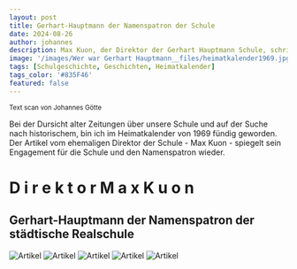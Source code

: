 ```yaml
---
layout: post
title: Gerhart-Hauptmann der Namenspatron der Schule
date: 2024-08-26
author: johannes
description: Max Kuon, der Direktor der Gerhart Hauptmann Schule, schrieb 1969 für den Heimatkalender über Namenspatron der städtische Realschule für Jungen
image: '/images/Wer war Gerhart Hauptmann__files/heimatkalender1969.jpg' # Add image post (optional)
tags: [Schulgeschichte, Geschichten, Heimatkalender]
tags_color: '#835F46'
featured: false
---
```

<small> Text scan von Johannes Götte</small>

Bei der Dursicht alter Zeitungen über unsere Schule und auf der Suche nach historischem, bin ich im Heimatkalender von 1969 fündig geworden.
Der Artikel vom ehemaligen Direktor der Schule - Max Kuon - spiegelt sein Engagement für die Schule und den Namenspatron wieder.

# D i r e k t o r  M a x  K u o n

## Gerhart-Hauptmann der Namenspatron der städtische Realschule

<img src="/images/Wer war Gerhart Hauptmann__files/HKL 1969 S_097.jpg" loading="lazy" alt="Artikel">
<img src="/images/Wer war Gerhart Hauptmann__files/HKL 1969 S_098.jpg" loading="lazy" alt="Artikel">
<img src="/images/Wer war Gerhart Hauptmann__files/HKL 1969 S_099.jpg" loading="lazy" alt="Artikel">
<img src="/images/Wer war Gerhart Hauptmann__files/HKL 1969 S_100.jpg" loading="lazy" alt="Artikel">
<img src="/images/Wer war Gerhart Hauptmann__files/HKL 1969 S_101.jpg" loading="lazy" alt="Artikel">
